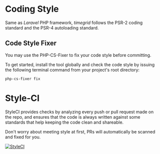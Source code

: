 # Coding Style

Same as *Laravel* PHP framework, *timegrid* follows the PSR-2 coding standard and the PSR-4 autoloading standard.

## Code Style Fixer

You may use the PHP-CS-Fixer to fix your code style before committing.

To get started, install the tool globally and check the code style by issuing the following terminal command from your project's root directory:

    php-cs-fixer fix

# Style-CI

StyleCI provides checks by analyzing every push or pull request made on the repo, and ensures that the code is always written against some standards that help keeping the code clean and shareable.

Don't worry about meeting style at first, PRs will automatically be scanned and fixed for you.

[![StyleCI](https://styleci.io/repos/45974720/shield)](https://styleci.io/repos/45974720)
